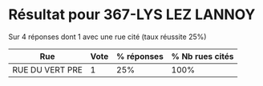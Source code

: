 # Résultat pour 367-LYS LEZ LANNOY

Sur 4 réponses dont 1 avec une rue cité (taux réussite 25%)

| Rue | Vote | % réponses | % Nb rues cités|
|-----|------|------------|----------------|
| RUE DU VERT PRE | 1 | 25% | 100%|
